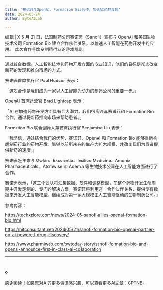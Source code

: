 ```yaml
---
title: '赛诺菲与OpenAI、Formation Bio合作，加速AI药物发现'
date: 2024-05-24
author: ByteAILab

---
```


编辑 | X
5 月 21 日，法国制药公司赛诺菲（Sanofi）宣布与 OpenAI 和美国生物技术公司 Formation Bio 建立合作伙伴关系，以加速人工智能在药物开发中的应用。
此次合作将改变制药行业的游戏规则。

---
通过结合数据、人工智能技术和药物开发方面的专业知识，他们的目标是彻底改变新药的发现和推向市场的方式。

赛诺菲首席执行官 Paul Hudson 表示：

「这次合作是我们成为一家以人工智能为动力的制药公司的重要一步。」

OpenAI 首席运营官 Brad Lightcap 表示：

「AI 在加速药物开发方面具有巨大潜力。我们很高兴与赛诺菲和 Formation Bio 合作，通过将新药推向市场来帮助患者。」

Formation Bio 联合创始人兼首席执行官 Benjamine Liu 表示：

「我坚信，通过结合我们的优势，赛诺菲、OpenAI 和 Formation Bio 能够重新构想制药行业的药物开发。能够以前所未有的生产力扩大规模，并改变我们为患者提供新药的速度。」

赛诺菲近年来与 Owkin、Exscientia、Insilico Medicine、Amunix Pharmaceuticals、Atomwise 和 Aqemia 等生物技术公司在人工智能方面进行了合作。

赛诺菲表示，「这三个团队将汇集数据、软件和调整模型，在整个药物开发生命周期中开发定制的、专门的解决方案。赛诺菲将利用这一合作伙伴关系，提供专有数据来开发人工智能模型，继续成为第一家大规模由人工智能驱动的生物制药公司。」

参考内容：

https://techxplore.com/news/2024-05-sanofi-allies-openai-formation-bio.html

https://hitconsultant.net/2024/05/21/sanofi-formation-bio-openai-partner-on-ai-powered-drug-discovery/

https://www.pharmiweb.com/pwtoday-story/sanofi-formation-bio-and-openai-announce-first-in-class-ai-collaboration

---

。
---
感谢阅读！如果您对AI的更多资讯感兴趣，可以查看更多AI文章：[GPTNB](https://gptnb.com)。